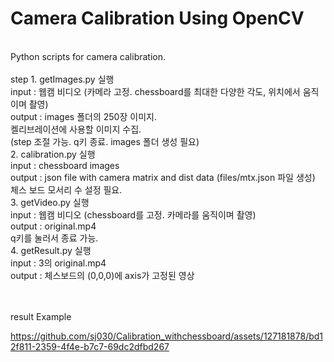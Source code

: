 # Camera Calibration Using OpenCV
<br>
Python scripts for camera calibration.<br>
<br>
step
1. getImages.py 실행 <br>
   input : 웹캠 비디오 (카메라 고정. chessboard를 최대한 다양한 각도, 위치에서 움직이며 촬영) <br>
   output : images 폴더의 250장 이미지.<br>
   켈리브레이션에 사용할 이미지 수집.<br>
   (step 조절 가능. q키 종료. images 폴더 생성 필요)<br>
2. calibration.py 실행<br>
   input : chessboard images<br>
   output : json file with camera matrix and dist data (files/mtx.json 파일 생성)<br>
   체스 보드 모서리 수 설정 필요. <br>
3. getVideo.py 실행<br>
   input : 웹캠 비디오 (chessboard를 고정. 카메라를 움직이며 촬영)<br>
   output : original.mp4<br>
   q키를 눌러서 종료 가능.<br>
4. getResult.py 실행<br>
   input : 3의 original.mp4<br>
   output : 체스보드의 (0,0,0)에 axis가 고정된 영상<br>
<br><br>

result Example
<br>


https://github.com/sj030/Calibration_withchessboard/assets/127181878/bd12f811-2359-4f4e-b7c7-69dc2dfbd267

